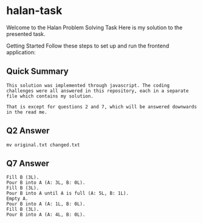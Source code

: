 # halan-task

Welcome to the Halan Problem Solving Task
Here is my solution to the presented task.

Getting Started
Follow these steps to set up and run the frontend application:

## Quick Summary

```
This solution was implemented through javascript. The coding challenges were all answered in this repository, each in a separate file which contains my solution.

That is except for questions 2 and 7, which will be answered downwards in the read me.
```

## Q2 Answer

```
mv original.txt changed.txt
```

## Q7 Answer

```
Fill B (3L).
Pour B into A (A: 3L, B: 0L).
Fill B (3L).
Pour B into A until A is full (A: 5L, B: 1L).
Empty A.
Pour B into A (A: 1L, B: 0L).
Fill B (3L).
Pour B into A (A: 4L, B: 0L).

```
